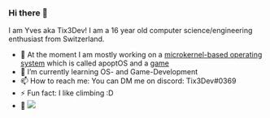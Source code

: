 ### Hi there 👋

I am Yves aka Tix3Dev! I am a 16 year old computer science/engineering enthusiast from Switzerland. 

- 🔭 At the moment I am mostly working on a [microkernel-based operating system](https://github.com/Tix3Dev/apoptOS) which is called apoptOS and a [game](https://discord.gg/8qkWx5j7Bg)
- 🌱 I’m currently learning OS- and Game-Development
- 📫 How to reach me: You can DM me on discord: Tix3Dev#0369
- ⚡ Fun fact: I like climbing :D
- 👀 ![](https://komarev.com/ghpvc/?username=Tix3Dev&color=9cbdda)
